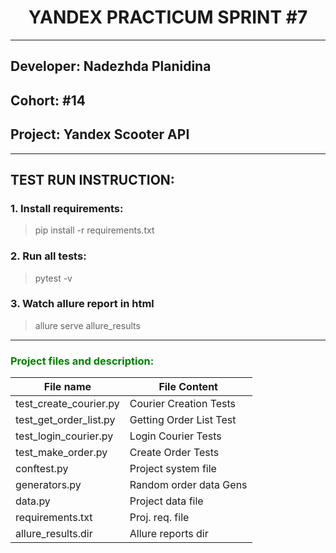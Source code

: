# <h><center>YANDEX PRACTICUM SPRINT #7<center></h>

<hr>

## Developer: Nadezhda Planidina

## <h>Cohort: #14</h>

## <h>Project: Yandex Scooter API</h>

<hr>

## <h>TEST RUN INSTRUCTION:</h>

### <h>1. Install requirements:</h>

> pip install -r requirements.txt

### <h>2. Run all tests:</h>

> pytest -v

### <h>3. Watch allure report in html</h>

> allure serve allure_results

<hr>

<h3 align="left" style="color:green">Project files and description:</h3>

| File name              | File Content            |
|------------------------|-------------------------|
| test_create_courier.py | Courier Creation Tests  |
| test_get_order_list.py | Getting Order List Test |
| test_login_courier.py  | Login Courier Tests     |
| test_make_order.py     | Create Order Tests      |
| conftest.py            | Project system file     |
| generators.py          | Random order data Gens  |
| data.py                | Project data file       |
| requirements.txt       | Proj. req. file         |
| allure_results.dir     | Allure reports dir      |
